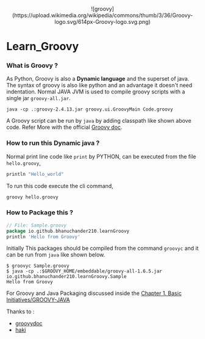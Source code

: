 <p align="center">
![groovy](https://upload.wikimedia.org/wikipedia/commons/thumb/3/36/Groovy-logo.svg/614px-Groovy-logo.svg.png)
</p>

# Learn_Groovy

### What is Groovy ?
As Python, Groovy is also a **Dynamic language**  and the superset of java. 
The syntax of groovy is also like python and an advantage it doesn't need indentation.
Normal JAVA JVM is used to compile groovy scripts with a single jar `groovy-all.jar`.

```
java -cp .:groovy-2.4.13.jar groovy.ui.GroovyMain Code.groovy
```

A Groovy script can be run by `java` by adding classpath like shown above code.
Refer More with the official [Groovy doc](http://groovy-lang.org/documentation.html).

### How to run this Dynamic java ?
Normal print line code like `print` by PYTHON, can be executed from the file `hello.groovy`,

```groovy
println "Hello_world"
```
To run this code execute the cli command,

```sh
groovy hello.groovy
```
### How to Package this ?

```groovy
// File: Sample.groovy
package io.github.bhanuchander210.learnGroovy
println 'Hello from Groovy'
```
Initially This packages should be compiled from the command `groovyc` and it can be run from `java` like shown below.

```exec
$ groovyc Sample.groovy
$ java -cp .:$GROOVY_HOME/embeddable/groovy-all-1.6.5.jar io.github.bhanuchander210.learnGroovy.Sample
Hello from Groovy
```
For Groovy and Java Packaging discussed inside the [Chapter 1. Basic Initiatives/GROOVY-JAVA](/Chapter_1%20-%20Basic_Initiatives/JAVA-GROOVY/README.md)

Thanks to :

- [groovydoc](http://groovy-lang.org/documentation.html)
- [haki](http://mrhaki.blogspot.in/)
